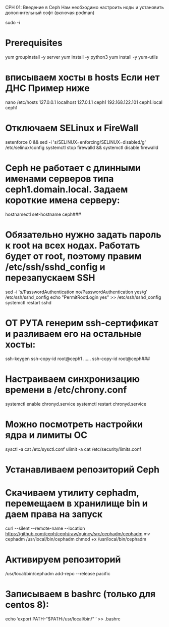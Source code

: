 CPH 01: Введение в Ceph
Нам необходимо настроить ноды и установить дополнительный софт (включая podman)

sudo -i
# Prerequisites
yum groupinstall -y server
yum install -y python3
yum install -y yum-utils

# вписываем хосты в hosts Если нет ДНС Пример ниже
nano /etc/hosts
    127.0.0.1 localhost
    127.0.1.1 ceph1
    192.168.122.101 ceph1.local ceph1

# Отключаем SELinux и FireWall
setenforce 0 && sed -i 's/SELINUX=enforcing/SELINUX=disabled/g' /etc/selinux/config
systemctl stop firewalld && systemctl disable firewalld

# Ceph не работает с длинными именами серверов типа ceph1.domain.local. Задаем короткие имена серверу:
hostnamectl set-hostname ceph###

# Обязательно нужно задать пароль к root на всех нодах. Работать будет от root, поэтому правим /etc/ssh/sshd_config и перезапускаем SSH
sed -i 's/PasswordAuthentication no/PasswordAuthentication yes/g' /etc/ssh/sshd_config
echo "PermitRootLogin yes" >> /etc/ssh/sshd_config
systemctl restart sshd

# ОТ РУТА генерим ssh-сертификат и разливаем его на остальные хосты:
ssh-keygen
ssh-copy-id root@ceph1
......
ssh-copy-id root@ceph###

# Настраиваем синхронизацию времени в /etc/chrony.conf
systemctl enable chronyd.service
systemctl restart chronyd.service

# Можно посмотреть настройки ядра и лимиты ОС
sysctl -a
cat /etc/sysctl.conf
ulimit -a
cat /etc/security/limits.conf

# Устанавливаем репозиторий Ceph
# Скачиваем утилиту cephadm, перемещаем в хранилище bin и даем права на запуск
curl --silent --remote-name --location https://github.com/ceph/ceph/raw/quincy/src/cephadm/cephadm
mv cephadm /usr/local/bin/cephadm
chmod +x /usr/local/bin/cephadm

# Активируем репозиторий
/usr/local/bin/cephadm add-repo --release pacific

# Записываем в bashrc (только для centos 8):
echo ‘export PATH-”$PATH:/usr/local/bin/” ‘ >> .bashrc




